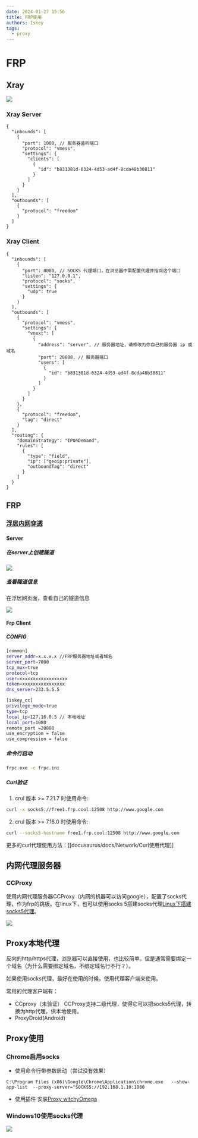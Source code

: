 ```yaml
---
date: 2024-01-27 15:56
title: FRP使用
authors: Iskey
tags:
  - proxy
---
```

# FRP

## Xray

![](http://pic.isnokey.shop/20221022110300.png)

### Xray Server

```
{
  "inbounds": [
    {
      "port": 1080, // 服务器监听端口
      "protocol": "vmess",
      "settings": {
        "clients": [
          {
            "id": "b831381d-6324-4d53-ad4f-8cda48b30811"
          }
        ]
      }
    }
  ],
  "outbounds": [
    {
      "protocol": "freedom"
    }
  ]
}
```


### Xray Client

```
{
  "inbounds": [
    {
      "port": 8080, // SOCKS 代理端口，在浏览器中需配置代理并指向这个端口
      "listen": "127.0.0.1",
      "protocol": "socks",
      "settings": {
        "udp": true
      }
    }
  ],
  "outbounds": [
    {
      "protocol": "vmess",
      "settings": {
        "vnext": [
          {
            "address": "server", // 服务器地址，请修改为你自己的服务器 ip 或域名
            "port": 20888, // 服务器端口
            "users": [
              {
                "id": "b831381d-6324-4d53-ad4f-8cda48b30811"
              }
            ]
          }
        ]
      }
    },
    {
      "protocol": "freedom",
      "tag": "direct"
    }
  ],
  "routing": {
    "domainStrategy": "IPOnDemand",
    "rules": [
      {
        "type": "field",
        "ip": ["geoip:private"],
        "outboundTag": "direct"
      }
    ]
  }
}
```




## FRP

### [浮居内网穿透](https://www.frp.cool/)

#### Server
##### 在server上创建隧道

![](http://pic.isnokey.shop/20221021094113.png)

##### 查看隧道信息

在浮居网页面，查看自己的隧道信息

![](http://pic.isnokey.shop/20221021094356.png)

#### Frp Client
#####  CONFIG

```bash
[common]
server_addr=x.x.x.x //FRP服务器地址或者域名
server_port=7000
tcp_mux=true
protocol=tcp
user=xxxxxxxxxxxxxxxxxx
token=xxxxxxxxxxxxxxxx
dns_server=233.5.5.5

[iskey_cc]
privilege_mode=true
type=tcp
local_ip=127.16.0.5 // 本地地址
local_port=1080
remote_port =20888
use_encryption = false
use_compression = false
```

##### 命令行启动

```bash
frpc.exe -c frpc.ini
```


##### Curl验证

1.  crul 版本 >= 7.21.7 时使用命令:

```bash
curl -x socks5://free1.frp.cool:12508 http://www.google.com
```

2.  crul 版本 >= 7.18.0 时使用命令:

```bash
curl --socks5-hostname free1.frp.cool:12508 http://www.google.com
```

更多的curl代理使用方法：[[docusaurus/docs/Network/Curl使用代理]]
## 内网代理服务器

### CCProxy

使用内网代理服务器CCProxy（内网的机器可以访问google），配置了socks代理，作为frp的跳板。在linux下，也可以使用socks 5搭建socks代理[Linux下搭建socks5代理](https://blog.51cto.com/wzlinux/1692775)。

![](http://pic.isnokey.shop/20221021102700.png)

## Proxy本地代理


反向的http/https代理，浏览器可以直接使用，也比较简单。但是通常需要绑定一个域名（为什么需要绑定域名，不绑定域名行不行？）。

如果使用socks代理，最好在使用的时候，使用代理客户端来使用。

常用的代理客户端有：

- CCproxy（未验证）
CCProxy支持二级代理，使得它可以把socks5代理，转换为http代理，供本地使用。
- ProxyDroid(Android)

## Proxy使用
### Chrome启用socks

- 使用命令行带参数启动（尝试没有效果）
```
C:\Program Files (x86)\Google\Chrome\Application\chrome.exe   --show-app-list  --proxy-server="SOCKS5://192.168.1.10:1080
```
- 使用插件
安装[Proxy witchyOmega](https://chrome.google.com/webstore/detail/proxy-switchyomega/padekgcemlokbadohgkifijomclgjgif?hl=zh-CN)

### Windows10使用socks代理

![](http://pic.isnokey.shop/20221021103259.png)

